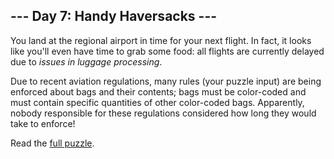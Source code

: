 ## --- Day 7: Handy Haversacks ---
You land at the regional airport in time for your next flight. In fact, it looks like you'll even have time to grab some food: all flights are currently delayed due to <em>issues in luggage processing</em>.

Due to recent aviation regulations, many rules (your puzzle input) are being enforced about bags and their contents; bags must be color-coded and must contain specific quantities of other color-coded bags. Apparently, nobody responsible for these regulations considered how long they would take to enforce!

Read the [full puzzle](https://adventofcode.com/2020/day/7).